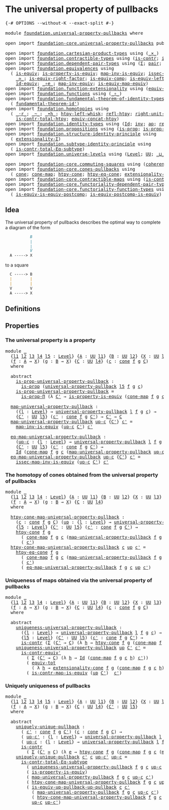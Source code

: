 # The universal property of pullbacks

<pre class="Agda"><a id="48" class="Symbol">{-#</a> <a id="52" class="Keyword">OPTIONS</a> <a id="60" class="Pragma">--without-K</a> <a id="72" class="Pragma">--exact-split</a> <a id="86" class="Symbol">#-}</a>

<a id="91" class="Keyword">module</a> <a id="98" href="foundation.universal-property-pullbacks.html" class="Module">foundation.universal-property-pullbacks</a> <a id="138" class="Keyword">where</a>

<a id="145" class="Keyword">open</a> <a id="150" class="Keyword">import</a> <a id="157" href="foundation-core.universal-property-pullbacks.html" class="Module">foundation-core.universal-property-pullbacks</a> <a id="202" class="Keyword">public</a>

<a id="210" class="Keyword">open</a> <a id="215" class="Keyword">import</a> <a id="222" href="foundation.cartesian-product-types.html" class="Module">foundation.cartesian-product-types</a> <a id="257" class="Keyword">using</a> <a id="263" class="Symbol">(</a><a id="264" href="foundation-core.cartesian-product-types.html#577" class="Function Operator">_×_</a><a id="267" class="Symbol">)</a>
<a id="269" class="Keyword">open</a> <a id="274" class="Keyword">import</a> <a id="281" href="foundation.contractible-types.html" class="Module">foundation.contractible-types</a> <a id="311" class="Keyword">using</a> <a id="317" class="Symbol">(</a><a id="318" href="foundation-core.contractible-types.html#992" class="Function">is-contr</a><a id="326" class="Symbol">;</a> <a id="328" href="foundation-core.contractible-types.html#3806" class="Function">is-contr-equiv&#39;</a><a id="343" class="Symbol">)</a>
<a id="345" class="Keyword">open</a> <a id="350" class="Keyword">import</a> <a id="357" href="foundation.dependent-pair-types.html" class="Module">foundation.dependent-pair-types</a> <a id="389" class="Keyword">using</a> <a id="395" class="Symbol">(</a><a id="396" href="foundation-core.dependent-pair-types.html#502" class="Record">Σ</a><a id="397" class="Symbol">;</a> <a id="399" href="foundation-core.dependent-pair-types.html#575" class="InductiveConstructor">pair</a><a id="403" class="Symbol">;</a> <a id="405" href="foundation-core.dependent-pair-types.html#592" class="Field">pr1</a><a id="408" class="Symbol">;</a> <a id="410" href="foundation-core.dependent-pair-types.html#604" class="Field">pr2</a><a id="413" class="Symbol">;</a> <a id="415" href="foundation-core.dependent-pair-types.html#1021" class="Function">triple</a><a id="421" class="Symbol">)</a>
<a id="423" class="Keyword">open</a> <a id="428" class="Keyword">import</a> <a id="435" href="foundation.equivalences.html" class="Module">foundation.equivalences</a> <a id="459" class="Keyword">using</a>
  <a id="467" class="Symbol">(</a> <a id="469" href="foundation-core.equivalences.html#1542" class="Function">is-equiv</a><a id="477" class="Symbol">;</a> <a id="479" href="foundation.equivalences.html#12189" class="Function">is-property-is-equiv</a><a id="499" class="Symbol">;</a> <a id="501" href="foundation-core.equivalences.html#4173" class="Function">map-inv-is-equiv</a><a id="517" class="Symbol">;</a> <a id="519" href="foundation-core.equivalences.html#4251" class="Function">issec-map-inv-is-equiv</a><a id="541" class="Symbol">;</a>
    <a id="547" href="foundation-core.equivalences.html#1607" class="Function Operator">_≃_</a><a id="550" class="Symbol">;</a> <a id="552" href="foundation-core.equivalences.html#8868" class="Function">is-equiv-right-factor</a><a id="573" class="Symbol">;</a> <a id="575" href="foundation-core.equivalences.html#7183" class="Function">is-equiv-comp</a><a id="588" class="Symbol">;</a> <a id="590" href="foundation-core.equivalences.html#8158" class="Function">is-equiv-left-factor</a><a id="610" class="Symbol">;</a> <a id="612" href="foundation-core.equivalences.html#1807" class="Function">map-equiv</a><a id="621" class="Symbol">;</a>
    <a id="627" href="foundation-core.equivalences.html#2480" class="Function">id-equiv</a><a id="635" class="Symbol">;</a> <a id="637" href="foundation-core.equivalences.html#7855" class="Function Operator">_∘e_</a><a id="641" class="Symbol">;</a> <a id="643" href="foundation-core.equivalences.html#5022" class="Function">map-inv-equiv</a><a id="656" class="Symbol">;</a> <a id="658" href="foundation-core.equivalences.html#1862" class="Function">is-equiv-map-equiv</a><a id="676" class="Symbol">)</a>
<a id="678" class="Keyword">open</a> <a id="683" class="Keyword">import</a> <a id="690" href="foundation.function-extensionality.html" class="Module">foundation.function-extensionality</a> <a id="725" class="Keyword">using</a> <a id="731" class="Symbol">(</a><a id="732" href="foundation-core.function-extensionality.html#1301" class="Function">equiv-funext</a><a id="744" class="Symbol">)</a>
<a id="746" class="Keyword">open</a> <a id="751" class="Keyword">import</a> <a id="758" href="foundation.functions.html" class="Module">foundation.functions</a> <a id="779" class="Keyword">using</a> <a id="785" class="Symbol">(</a><a id="786" href="foundation-core.functions.html#407" class="Function Operator">_∘_</a><a id="789" class="Symbol">)</a>
<a id="791" class="Keyword">open</a> <a id="796" class="Keyword">import</a> <a id="803" href="foundation.fundamental-theorem-of-identity-types.html" class="Module">foundation.fundamental-theorem-of-identity-types</a> <a id="852" class="Keyword">using</a>
  <a id="860" class="Symbol">(</a> <a id="862" href="foundation-core.fundamental-theorem-of-identity-types.html#2160" class="Function">fundamental-theorem-id&#39;</a><a id="885" class="Symbol">)</a>
<a id="887" class="Keyword">open</a> <a id="892" class="Keyword">import</a> <a id="899" href="foundation.homotopies.html" class="Module">foundation.homotopies</a> <a id="921" class="Keyword">using</a>
  <a id="929" class="Symbol">(</a> <a id="931" href="foundation-core.homotopies.html#2052" class="Function Operator">_·r_</a><a id="935" class="Symbol">;</a> <a id="937" href="foundation-core.homotopies.html#545" class="Function Operator">_~_</a><a id="940" class="Symbol">;</a> <a id="942" href="foundation-core.homotopies.html#1136" class="Function Operator">_∙h_</a><a id="946" class="Symbol">;</a> <a id="948" href="foundation-core.homotopies.html#1665" class="Function">htpy-left-whisk</a><a id="963" class="Symbol">;</a> <a id="965" href="foundation-core.homotopies.html#710" class="Function">refl-htpy</a><a id="974" class="Symbol">;</a> <a id="976" href="foundation-core.homotopies.html#2553" class="Function">right-unit-htpy</a><a id="991" class="Symbol">;</a>
    <a id="997" href="foundation.homotopies.html#3137" class="Function">is-contr-total-htpy</a><a id="1016" class="Symbol">;</a> <a id="1018" href="foundation.homotopies.html#6177" class="Function">equiv-concat-htpy</a><a id="1035" class="Symbol">)</a>
<a id="1037" class="Keyword">open</a> <a id="1042" class="Keyword">import</a> <a id="1049" href="foundation.identity-types.html" class="Module">foundation.identity-types</a> <a id="1075" class="Keyword">using</a> <a id="1081" class="Symbol">(</a><a id="1082" href="foundation-core.identity-types.html#1754" class="Datatype">Id</a><a id="1084" class="Symbol">;</a> <a id="1086" href="foundation-core.identity-types.html#2716" class="Function">inv</a><a id="1089" class="Symbol">;</a> <a id="1091" href="foundation-core.identity-types.html#4017" class="Function">ap</a><a id="1093" class="Symbol">;</a> <a id="1095" href="foundation-core.identity-types.html#1807" class="InductiveConstructor">refl</a><a id="1099" class="Symbol">)</a>
<a id="1101" class="Keyword">open</a> <a id="1106" class="Keyword">import</a> <a id="1113" href="foundation.propositions.html" class="Module">foundation.propositions</a> <a id="1137" class="Keyword">using</a> <a id="1143" class="Symbol">(</a><a id="1144" href="foundation-core.propositions.html#1295" class="Function">is-prop</a><a id="1151" class="Symbol">;</a> <a id="1153" href="foundation-core.propositions.html#6147" class="Function">is-prop-Π</a><a id="1162" class="Symbol">)</a>
<a id="1164" class="Keyword">open</a> <a id="1169" class="Keyword">import</a> <a id="1176" href="foundation.structure-identity-principle.html" class="Module">foundation.structure-identity-principle</a> <a id="1216" class="Keyword">using</a>
  <a id="1224" class="Symbol">(</a> <a id="1226" href="foundation.structure-identity-principle.html#2980" class="Function">extensionality-Σ</a><a id="1242" class="Symbol">)</a>
<a id="1244" class="Keyword">open</a> <a id="1249" class="Keyword">import</a> <a id="1256" href="foundation.subtype-identity-principle.html" class="Module">foundation.subtype-identity-principle</a> <a id="1294" class="Keyword">using</a>
  <a id="1302" class="Symbol">(</a> <a id="1304" href="foundation-core.subtype-identity-principle.html#1572" class="Function">is-contr-total-Eq-subtype</a><a id="1329" class="Symbol">)</a>
<a id="1331" class="Keyword">open</a> <a id="1336" class="Keyword">import</a> <a id="1343" href="foundation.universe-levels.html" class="Module">foundation.universe-levels</a> <a id="1370" class="Keyword">using</a> <a id="1376" class="Symbol">(</a><a id="1377" href="Agda.Primitive.html#597" class="Postulate">Level</a><a id="1382" class="Symbol">;</a> <a id="1384" href="foundation-core.universe-levels.html#222" class="Primitive">UU</a><a id="1386" class="Symbol">;</a> <a id="1388" href="Agda.Primitive.html#810" class="Primitive Operator">_⊔_</a><a id="1391" class="Symbol">;</a> <a id="1393" href="Agda.Primitive.html#780" class="Primitive">lsuc</a><a id="1397" class="Symbol">)</a>

<a id="1400" class="Keyword">open</a> <a id="1405" class="Keyword">import</a> <a id="1412" href="foundation-core.commuting-squares.html" class="Module">foundation-core.commuting-squares</a> <a id="1446" class="Keyword">using</a> <a id="1452" class="Symbol">(</a><a id="1453" href="foundation-core.commuting-squares.html#532" class="Function">coherence-square</a><a id="1469" class="Symbol">)</a>
<a id="1471" class="Keyword">open</a> <a id="1476" class="Keyword">import</a> <a id="1483" href="foundation-core.cones-pullbacks.html" class="Module">foundation-core.cones-pullbacks</a> <a id="1515" class="Keyword">using</a>
  <a id="1523" class="Symbol">(</a> <a id="1525" href="foundation-core.cones-pullbacks.html#1272" class="Function">cone</a><a id="1529" class="Symbol">;</a> <a id="1531" href="foundation-core.cones-pullbacks.html#1467" class="Function">cone-map</a><a id="1539" class="Symbol">;</a> <a id="1541" href="foundation-core.cones-pullbacks.html#2455" class="Function">htpy-cone</a><a id="1550" class="Symbol">;</a> <a id="1552" href="foundation-core.cones-pullbacks.html#2854" class="Function">htpy-eq-cone</a><a id="1564" class="Symbol">;</a> <a id="1566" href="foundation-core.cones-pullbacks.html#2963" class="Function">extensionality-cone</a><a id="1585" class="Symbol">)</a>
<a id="1587" class="Keyword">open</a> <a id="1592" class="Keyword">import</a> <a id="1599" href="foundation-core.contractible-maps.html" class="Module">foundation-core.contractible-maps</a> <a id="1633" class="Keyword">using</a> <a id="1639" class="Symbol">(</a><a id="1640" href="foundation-core.contractible-maps.html#3850" class="Function">is-contr-map-is-equiv</a><a id="1661" class="Symbol">)</a>
<a id="1663" class="Keyword">open</a> <a id="1668" class="Keyword">import</a> <a id="1675" href="foundation-core.functoriality-dependent-pair-types.html" class="Module">foundation-core.functoriality-dependent-pair-types</a> <a id="1726" class="Keyword">using</a> <a id="1732" class="Symbol">(</a><a id="1733" href="foundation-core.functoriality-dependent-pair-types.html#6804" class="Function">equiv-tot</a><a id="1742" class="Symbol">)</a>
<a id="1744" class="Keyword">open</a> <a id="1749" class="Keyword">import</a> <a id="1756" href="foundation-core.functoriality-function-types.html" class="Module">foundation-core.functoriality-function-types</a> <a id="1801" class="Keyword">using</a>
  <a id="1809" class="Symbol">(</a> <a id="1811" href="foundation-core.functoriality-function-types.html#1654" class="Function">is-equiv-is-equiv-postcomp</a><a id="1837" class="Symbol">;</a> <a id="1839" href="foundation-core.functoriality-function-types.html#2668" class="Function">is-equiv-postcomp-is-equiv</a><a id="1865" class="Symbol">)</a>
</pre>
## Idea

The universal property of pullbacks describes the optimal way to complete a diagram of the form

```md
           B
           |
           |
           V
  A -----> X
```

to a square

```md
  C -----> B
  |        |
  |        |
  V        V
  A -----> X
```

## Definitions


## Properties

### The universal property is a property

<pre class="Agda"><a id="2225" class="Keyword">module</a> <a id="2232" href="foundation.universal-property-pullbacks.html#2232" class="Module">_</a>
  <a id="2236" class="Symbol">{</a><a id="2237" href="foundation.universal-property-pullbacks.html#2237" class="Bound">l1</a> <a id="2240" href="foundation.universal-property-pullbacks.html#2240" class="Bound">l2</a> <a id="2243" href="foundation.universal-property-pullbacks.html#2243" class="Bound">l3</a> <a id="2246" href="foundation.universal-property-pullbacks.html#2246" class="Bound">l4</a> <a id="2249" href="foundation.universal-property-pullbacks.html#2249" class="Bound">l5</a> <a id="2252" class="Symbol">:</a> <a id="2254" href="Agda.Primitive.html#597" class="Postulate">Level</a><a id="2259" class="Symbol">}</a> <a id="2261" class="Symbol">{</a><a id="2262" href="foundation.universal-property-pullbacks.html#2262" class="Bound">A</a> <a id="2264" class="Symbol">:</a> <a id="2266" href="foundation-core.universe-levels.html#222" class="Primitive">UU</a> <a id="2269" href="foundation.universal-property-pullbacks.html#2237" class="Bound">l1</a><a id="2271" class="Symbol">}</a> <a id="2273" class="Symbol">{</a><a id="2274" href="foundation.universal-property-pullbacks.html#2274" class="Bound">B</a> <a id="2276" class="Symbol">:</a> <a id="2278" href="foundation-core.universe-levels.html#222" class="Primitive">UU</a> <a id="2281" href="foundation.universal-property-pullbacks.html#2240" class="Bound">l2</a><a id="2283" class="Symbol">}</a> <a id="2285" class="Symbol">{</a><a id="2286" href="foundation.universal-property-pullbacks.html#2286" class="Bound">X</a> <a id="2288" class="Symbol">:</a> <a id="2290" href="foundation-core.universe-levels.html#222" class="Primitive">UU</a> <a id="2293" href="foundation.universal-property-pullbacks.html#2243" class="Bound">l3</a><a id="2295" class="Symbol">}</a>
  <a id="2299" class="Symbol">(</a><a id="2300" href="foundation.universal-property-pullbacks.html#2300" class="Bound">f</a> <a id="2302" class="Symbol">:</a> <a id="2304" href="foundation.universal-property-pullbacks.html#2262" class="Bound">A</a> <a id="2306" class="Symbol">→</a> <a id="2308" href="foundation.universal-property-pullbacks.html#2286" class="Bound">X</a><a id="2309" class="Symbol">)</a> <a id="2311" class="Symbol">(</a><a id="2312" href="foundation.universal-property-pullbacks.html#2312" class="Bound">g</a> <a id="2314" class="Symbol">:</a> <a id="2316" href="foundation.universal-property-pullbacks.html#2274" class="Bound">B</a> <a id="2318" class="Symbol">→</a> <a id="2320" href="foundation.universal-property-pullbacks.html#2286" class="Bound">X</a><a id="2321" class="Symbol">)</a> <a id="2323" class="Symbol">{</a><a id="2324" href="foundation.universal-property-pullbacks.html#2324" class="Bound">C</a> <a id="2326" class="Symbol">:</a> <a id="2328" href="foundation-core.universe-levels.html#222" class="Primitive">UU</a> <a id="2331" href="foundation.universal-property-pullbacks.html#2246" class="Bound">l4</a><a id="2333" class="Symbol">}</a> <a id="2335" class="Symbol">(</a><a id="2336" href="foundation.universal-property-pullbacks.html#2336" class="Bound">c</a> <a id="2338" class="Symbol">:</a> <a id="2340" href="foundation-core.cones-pullbacks.html#1272" class="Function">cone</a> <a id="2345" href="foundation.universal-property-pullbacks.html#2300" class="Bound">f</a> <a id="2347" href="foundation.universal-property-pullbacks.html#2312" class="Bound">g</a> <a id="2349" href="foundation.universal-property-pullbacks.html#2324" class="Bound">C</a><a id="2350" class="Symbol">)</a>
  <a id="2354" class="Keyword">where</a>

  <a id="2363" class="Keyword">abstract</a>
    <a id="2376" href="foundation.universal-property-pullbacks.html#2376" class="Function">is-prop-universal-property-pullback</a> <a id="2412" class="Symbol">:</a>
      <a id="2420" href="foundation-core.propositions.html#1295" class="Function">is-prop</a> <a id="2428" class="Symbol">(</a><a id="2429" href="foundation-core.universal-property-pullbacks.html#687" class="Function">universal-property-pullback</a> <a id="2457" href="foundation.universal-property-pullbacks.html#2249" class="Bound">l5</a> <a id="2460" href="foundation.universal-property-pullbacks.html#2300" class="Bound">f</a> <a id="2462" href="foundation.universal-property-pullbacks.html#2312" class="Bound">g</a> <a id="2464" href="foundation.universal-property-pullbacks.html#2336" class="Bound">c</a><a id="2465" class="Symbol">)</a>
    <a id="2471" href="foundation.universal-property-pullbacks.html#2376" class="Function">is-prop-universal-property-pullback</a> <a id="2507" class="Symbol">=</a>
      <a id="2515" href="foundation-core.propositions.html#6147" class="Function">is-prop-Π</a> <a id="2525" class="Symbol">(λ</a> <a id="2528" href="foundation.universal-property-pullbacks.html#2528" class="Bound">C&#39;</a> <a id="2531" class="Symbol">→</a> <a id="2533" href="foundation.equivalences.html#12189" class="Function">is-property-is-equiv</a> <a id="2554" class="Symbol">(</a><a id="2555" href="foundation-core.cones-pullbacks.html#1467" class="Function">cone-map</a> <a id="2564" href="foundation.universal-property-pullbacks.html#2300" class="Bound">f</a> <a id="2566" href="foundation.universal-property-pullbacks.html#2312" class="Bound">g</a> <a id="2568" href="foundation.universal-property-pullbacks.html#2336" class="Bound">c</a><a id="2569" class="Symbol">))</a>

  <a id="2575" href="foundation.universal-property-pullbacks.html#2575" class="Function">map-universal-property-pullback</a> <a id="2607" class="Symbol">:</a>
    <a id="2613" class="Symbol">({</a><a id="2615" href="foundation.universal-property-pullbacks.html#2615" class="Bound">l</a> <a id="2617" class="Symbol">:</a> <a id="2619" href="Agda.Primitive.html#597" class="Postulate">Level</a><a id="2624" class="Symbol">}</a> <a id="2626" class="Symbol">→</a> <a id="2628" href="foundation-core.universal-property-pullbacks.html#687" class="Function">universal-property-pullback</a> <a id="2656" href="foundation.universal-property-pullbacks.html#2615" class="Bound">l</a> <a id="2658" href="foundation.universal-property-pullbacks.html#2300" class="Bound">f</a> <a id="2660" href="foundation.universal-property-pullbacks.html#2312" class="Bound">g</a> <a id="2662" href="foundation.universal-property-pullbacks.html#2336" class="Bound">c</a><a id="2663" class="Symbol">)</a> <a id="2665" class="Symbol">→</a>
    <a id="2671" class="Symbol">{</a><a id="2672" href="foundation.universal-property-pullbacks.html#2672" class="Bound">C&#39;</a> <a id="2675" class="Symbol">:</a> <a id="2677" href="foundation-core.universe-levels.html#222" class="Primitive">UU</a> <a id="2680" href="foundation.universal-property-pullbacks.html#2249" class="Bound">l5</a><a id="2682" class="Symbol">}</a> <a id="2684" class="Symbol">(</a><a id="2685" href="foundation.universal-property-pullbacks.html#2685" class="Bound">c&#39;</a> <a id="2688" class="Symbol">:</a> <a id="2690" href="foundation-core.cones-pullbacks.html#1272" class="Function">cone</a> <a id="2695" href="foundation.universal-property-pullbacks.html#2300" class="Bound">f</a> <a id="2697" href="foundation.universal-property-pullbacks.html#2312" class="Bound">g</a> <a id="2699" href="foundation.universal-property-pullbacks.html#2672" class="Bound">C&#39;</a><a id="2701" class="Symbol">)</a> <a id="2703" class="Symbol">→</a> <a id="2705" href="foundation.universal-property-pullbacks.html#2672" class="Bound">C&#39;</a> <a id="2708" class="Symbol">→</a> <a id="2710" href="foundation.universal-property-pullbacks.html#2324" class="Bound">C</a>
  <a id="2714" href="foundation.universal-property-pullbacks.html#2575" class="Function">map-universal-property-pullback</a> <a id="2746" href="foundation.universal-property-pullbacks.html#2746" class="Bound">up-c</a> <a id="2751" class="Symbol">{</a><a id="2752" href="foundation.universal-property-pullbacks.html#2752" class="Bound">C&#39;</a><a id="2754" class="Symbol">}</a> <a id="2756" href="foundation.universal-property-pullbacks.html#2756" class="Bound">c&#39;</a> <a id="2759" class="Symbol">=</a>
    <a id="2765" href="foundation-core.equivalences.html#4173" class="Function">map-inv-is-equiv</a> <a id="2782" class="Symbol">(</a><a id="2783" href="foundation.universal-property-pullbacks.html#2746" class="Bound">up-c</a> <a id="2788" href="foundation.universal-property-pullbacks.html#2752" class="Bound">C&#39;</a><a id="2790" class="Symbol">)</a> <a id="2792" href="foundation.universal-property-pullbacks.html#2756" class="Bound">c&#39;</a>

  <a id="2798" href="foundation.universal-property-pullbacks.html#2798" class="Function">eq-map-universal-property-pullback</a> <a id="2833" class="Symbol">:</a>
    <a id="2839" class="Symbol">(</a><a id="2840" href="foundation.universal-property-pullbacks.html#2840" class="Bound">up-c</a> <a id="2845" class="Symbol">:</a> <a id="2847" class="Symbol">{</a><a id="2848" href="foundation.universal-property-pullbacks.html#2848" class="Bound">l</a> <a id="2850" class="Symbol">:</a> <a id="2852" href="Agda.Primitive.html#597" class="Postulate">Level</a><a id="2857" class="Symbol">}</a> <a id="2859" class="Symbol">→</a> <a id="2861" href="foundation-core.universal-property-pullbacks.html#687" class="Function">universal-property-pullback</a> <a id="2889" href="foundation.universal-property-pullbacks.html#2848" class="Bound">l</a> <a id="2891" href="foundation.universal-property-pullbacks.html#2300" class="Bound">f</a> <a id="2893" href="foundation.universal-property-pullbacks.html#2312" class="Bound">g</a> <a id="2895" href="foundation.universal-property-pullbacks.html#2336" class="Bound">c</a><a id="2896" class="Symbol">)</a> <a id="2898" class="Symbol">→</a>
    <a id="2904" class="Symbol">{</a><a id="2905" href="foundation.universal-property-pullbacks.html#2905" class="Bound">C&#39;</a> <a id="2908" class="Symbol">:</a> <a id="2910" href="foundation-core.universe-levels.html#222" class="Primitive">UU</a> <a id="2913" href="foundation.universal-property-pullbacks.html#2249" class="Bound">l5</a><a id="2915" class="Symbol">}</a> <a id="2917" class="Symbol">(</a><a id="2918" href="foundation.universal-property-pullbacks.html#2918" class="Bound">c&#39;</a> <a id="2921" class="Symbol">:</a> <a id="2923" href="foundation-core.cones-pullbacks.html#1272" class="Function">cone</a> <a id="2928" href="foundation.universal-property-pullbacks.html#2300" class="Bound">f</a> <a id="2930" href="foundation.universal-property-pullbacks.html#2312" class="Bound">g</a> <a id="2932" href="foundation.universal-property-pullbacks.html#2905" class="Bound">C&#39;</a><a id="2934" class="Symbol">)</a> <a id="2936" class="Symbol">→</a>
    <a id="2942" href="foundation-core.identity-types.html#1754" class="Datatype">Id</a> <a id="2945" class="Symbol">(</a><a id="2946" href="foundation-core.cones-pullbacks.html#1467" class="Function">cone-map</a> <a id="2955" href="foundation.universal-property-pullbacks.html#2300" class="Bound">f</a> <a id="2957" href="foundation.universal-property-pullbacks.html#2312" class="Bound">g</a> <a id="2959" href="foundation.universal-property-pullbacks.html#2336" class="Bound">c</a> <a id="2961" class="Symbol">(</a><a id="2962" href="foundation.universal-property-pullbacks.html#2575" class="Function">map-universal-property-pullback</a> <a id="2994" href="foundation.universal-property-pullbacks.html#2840" class="Bound">up-c</a> <a id="2999" href="foundation.universal-property-pullbacks.html#2918" class="Bound">c&#39;</a><a id="3001" class="Symbol">))</a> <a id="3004" href="foundation.universal-property-pullbacks.html#2918" class="Bound">c&#39;</a>
  <a id="3009" href="foundation.universal-property-pullbacks.html#2798" class="Function">eq-map-universal-property-pullback</a> <a id="3044" href="foundation.universal-property-pullbacks.html#3044" class="Bound">up-c</a> <a id="3049" class="Symbol">{</a><a id="3050" href="foundation.universal-property-pullbacks.html#3050" class="Bound">C&#39;</a><a id="3052" class="Symbol">}</a> <a id="3054" href="foundation.universal-property-pullbacks.html#3054" class="Bound">c&#39;</a> <a id="3057" class="Symbol">=</a>
    <a id="3063" href="foundation-core.equivalences.html#4251" class="Function">issec-map-inv-is-equiv</a> <a id="3086" class="Symbol">(</a><a id="3087" href="foundation.universal-property-pullbacks.html#3044" class="Bound">up-c</a> <a id="3092" href="foundation.universal-property-pullbacks.html#3050" class="Bound">C&#39;</a><a id="3094" class="Symbol">)</a> <a id="3096" href="foundation.universal-property-pullbacks.html#3054" class="Bound">c&#39;</a>
</pre>
### The homotopy of cones obtained from the universal property of pullbacks

<pre class="Agda"><a id="3185" class="Keyword">module</a> <a id="3192" href="foundation.universal-property-pullbacks.html#3192" class="Module">_</a>
  <a id="3196" class="Symbol">{</a><a id="3197" href="foundation.universal-property-pullbacks.html#3197" class="Bound">l1</a> <a id="3200" href="foundation.universal-property-pullbacks.html#3200" class="Bound">l2</a> <a id="3203" href="foundation.universal-property-pullbacks.html#3203" class="Bound">l3</a> <a id="3206" href="foundation.universal-property-pullbacks.html#3206" class="Bound">l4</a> <a id="3209" class="Symbol">:</a> <a id="3211" href="Agda.Primitive.html#597" class="Postulate">Level</a><a id="3216" class="Symbol">}</a> <a id="3218" class="Symbol">{</a><a id="3219" href="foundation.universal-property-pullbacks.html#3219" class="Bound">A</a> <a id="3221" class="Symbol">:</a> <a id="3223" href="foundation-core.universe-levels.html#222" class="Primitive">UU</a> <a id="3226" href="foundation.universal-property-pullbacks.html#3197" class="Bound">l1</a><a id="3228" class="Symbol">}</a> <a id="3230" class="Symbol">{</a><a id="3231" href="foundation.universal-property-pullbacks.html#3231" class="Bound">B</a> <a id="3233" class="Symbol">:</a> <a id="3235" href="foundation-core.universe-levels.html#222" class="Primitive">UU</a> <a id="3238" href="foundation.universal-property-pullbacks.html#3200" class="Bound">l2</a><a id="3240" class="Symbol">}</a> <a id="3242" class="Symbol">{</a><a id="3243" href="foundation.universal-property-pullbacks.html#3243" class="Bound">X</a> <a id="3245" class="Symbol">:</a> <a id="3247" href="foundation-core.universe-levels.html#222" class="Primitive">UU</a> <a id="3250" href="foundation.universal-property-pullbacks.html#3203" class="Bound">l3</a><a id="3252" class="Symbol">}</a>
  <a id="3256" class="Symbol">(</a><a id="3257" href="foundation.universal-property-pullbacks.html#3257" class="Bound">f</a> <a id="3259" class="Symbol">:</a> <a id="3261" href="foundation.universal-property-pullbacks.html#3219" class="Bound">A</a> <a id="3263" class="Symbol">→</a> <a id="3265" href="foundation.universal-property-pullbacks.html#3243" class="Bound">X</a><a id="3266" class="Symbol">)</a> <a id="3268" class="Symbol">(</a><a id="3269" href="foundation.universal-property-pullbacks.html#3269" class="Bound">g</a> <a id="3271" class="Symbol">:</a> <a id="3273" href="foundation.universal-property-pullbacks.html#3231" class="Bound">B</a> <a id="3275" class="Symbol">→</a> <a id="3277" href="foundation.universal-property-pullbacks.html#3243" class="Bound">X</a><a id="3278" class="Symbol">)</a> <a id="3280" class="Symbol">{</a><a id="3281" href="foundation.universal-property-pullbacks.html#3281" class="Bound">C</a> <a id="3283" class="Symbol">:</a> <a id="3285" href="foundation-core.universe-levels.html#222" class="Primitive">UU</a> <a id="3288" href="foundation.universal-property-pullbacks.html#3206" class="Bound">l4</a><a id="3290" class="Symbol">}</a>
  <a id="3294" class="Keyword">where</a>
  
  <a id="3305" href="foundation.universal-property-pullbacks.html#3305" class="Function">htpy-cone-map-universal-property-pullback</a> <a id="3347" class="Symbol">:</a>
    <a id="3353" class="Symbol">(</a><a id="3354" href="foundation.universal-property-pullbacks.html#3354" class="Bound">c</a> <a id="3356" class="Symbol">:</a> <a id="3358" href="foundation-core.cones-pullbacks.html#1272" class="Function">cone</a> <a id="3363" href="foundation.universal-property-pullbacks.html#3257" class="Bound">f</a> <a id="3365" href="foundation.universal-property-pullbacks.html#3269" class="Bound">g</a> <a id="3367" href="foundation.universal-property-pullbacks.html#3281" class="Bound">C</a><a id="3368" class="Symbol">)</a> <a id="3370" class="Symbol">(</a><a id="3371" href="foundation.universal-property-pullbacks.html#3371" class="Bound">up</a> <a id="3374" class="Symbol">:</a> <a id="3376" class="Symbol">{</a><a id="3377" href="foundation.universal-property-pullbacks.html#3377" class="Bound">l</a> <a id="3379" class="Symbol">:</a> <a id="3381" href="Agda.Primitive.html#597" class="Postulate">Level</a><a id="3386" class="Symbol">}</a> <a id="3388" class="Symbol">→</a> <a id="3390" href="foundation-core.universal-property-pullbacks.html#687" class="Function">universal-property-pullback</a> <a id="3418" href="foundation.universal-property-pullbacks.html#3377" class="Bound">l</a> <a id="3420" href="foundation.universal-property-pullbacks.html#3257" class="Bound">f</a> <a id="3422" href="foundation.universal-property-pullbacks.html#3269" class="Bound">g</a> <a id="3424" href="foundation.universal-property-pullbacks.html#3354" class="Bound">c</a><a id="3425" class="Symbol">)</a> <a id="3427" class="Symbol">→</a>
    <a id="3433" class="Symbol">{</a><a id="3434" href="foundation.universal-property-pullbacks.html#3434" class="Bound">l5</a> <a id="3437" class="Symbol">:</a> <a id="3439" href="Agda.Primitive.html#597" class="Postulate">Level</a><a id="3444" class="Symbol">}</a> <a id="3446" class="Symbol">{</a><a id="3447" href="foundation.universal-property-pullbacks.html#3447" class="Bound">C&#39;</a> <a id="3450" class="Symbol">:</a> <a id="3452" href="foundation-core.universe-levels.html#222" class="Primitive">UU</a> <a id="3455" href="foundation.universal-property-pullbacks.html#3434" class="Bound">l5</a><a id="3457" class="Symbol">}</a> <a id="3459" class="Symbol">(</a><a id="3460" href="foundation.universal-property-pullbacks.html#3460" class="Bound">c&#39;</a> <a id="3463" class="Symbol">:</a> <a id="3465" href="foundation-core.cones-pullbacks.html#1272" class="Function">cone</a> <a id="3470" href="foundation.universal-property-pullbacks.html#3257" class="Bound">f</a> <a id="3472" href="foundation.universal-property-pullbacks.html#3269" class="Bound">g</a> <a id="3474" href="foundation.universal-property-pullbacks.html#3447" class="Bound">C&#39;</a><a id="3476" class="Symbol">)</a> <a id="3478" class="Symbol">→</a>
    <a id="3484" href="foundation-core.cones-pullbacks.html#2455" class="Function">htpy-cone</a> <a id="3494" href="foundation.universal-property-pullbacks.html#3257" class="Bound">f</a> <a id="3496" href="foundation.universal-property-pullbacks.html#3269" class="Bound">g</a>
      <a id="3504" class="Symbol">(</a> <a id="3506" href="foundation-core.cones-pullbacks.html#1467" class="Function">cone-map</a> <a id="3515" href="foundation.universal-property-pullbacks.html#3257" class="Bound">f</a> <a id="3517" href="foundation.universal-property-pullbacks.html#3269" class="Bound">g</a> <a id="3519" href="foundation.universal-property-pullbacks.html#3354" class="Bound">c</a> <a id="3521" class="Symbol">(</a><a id="3522" href="foundation.universal-property-pullbacks.html#2575" class="Function">map-universal-property-pullback</a> <a id="3554" href="foundation.universal-property-pullbacks.html#3257" class="Bound">f</a> <a id="3556" href="foundation.universal-property-pullbacks.html#3269" class="Bound">g</a> <a id="3558" href="foundation.universal-property-pullbacks.html#3354" class="Bound">c</a> <a id="3560" href="foundation.universal-property-pullbacks.html#3371" class="Bound">up</a> <a id="3563" href="foundation.universal-property-pullbacks.html#3460" class="Bound">c&#39;</a><a id="3565" class="Symbol">))</a>
      <a id="3574" class="Symbol">(</a> <a id="3576" href="foundation.universal-property-pullbacks.html#3460" class="Bound">c&#39;</a><a id="3578" class="Symbol">)</a>
  <a id="3582" href="foundation.universal-property-pullbacks.html#3305" class="Function">htpy-cone-map-universal-property-pullback</a> <a id="3624" href="foundation.universal-property-pullbacks.html#3624" class="Bound">c</a> <a id="3626" href="foundation.universal-property-pullbacks.html#3626" class="Bound">up</a> <a id="3629" href="foundation.universal-property-pullbacks.html#3629" class="Bound">c&#39;</a> <a id="3632" class="Symbol">=</a>
    <a id="3638" href="foundation-core.cones-pullbacks.html#2854" class="Function">htpy-eq-cone</a> <a id="3651" href="foundation.universal-property-pullbacks.html#3257" class="Bound">f</a> <a id="3653" href="foundation.universal-property-pullbacks.html#3269" class="Bound">g</a>
      <a id="3661" class="Symbol">(</a> <a id="3663" href="foundation-core.cones-pullbacks.html#1467" class="Function">cone-map</a> <a id="3672" href="foundation.universal-property-pullbacks.html#3257" class="Bound">f</a> <a id="3674" href="foundation.universal-property-pullbacks.html#3269" class="Bound">g</a> <a id="3676" href="foundation.universal-property-pullbacks.html#3624" class="Bound">c</a> <a id="3678" class="Symbol">(</a><a id="3679" href="foundation.universal-property-pullbacks.html#2575" class="Function">map-universal-property-pullback</a> <a id="3711" href="foundation.universal-property-pullbacks.html#3257" class="Bound">f</a> <a id="3713" href="foundation.universal-property-pullbacks.html#3269" class="Bound">g</a> <a id="3715" href="foundation.universal-property-pullbacks.html#3624" class="Bound">c</a> <a id="3717" href="foundation.universal-property-pullbacks.html#3626" class="Bound">up</a> <a id="3720" href="foundation.universal-property-pullbacks.html#3629" class="Bound">c&#39;</a><a id="3722" class="Symbol">))</a>
      <a id="3731" class="Symbol">(</a> <a id="3733" href="foundation.universal-property-pullbacks.html#3629" class="Bound">c&#39;</a><a id="3735" class="Symbol">)</a>
      <a id="3743" class="Symbol">(</a> <a id="3745" href="foundation.universal-property-pullbacks.html#2798" class="Function">eq-map-universal-property-pullback</a> <a id="3780" href="foundation.universal-property-pullbacks.html#3257" class="Bound">f</a> <a id="3782" href="foundation.universal-property-pullbacks.html#3269" class="Bound">g</a> <a id="3784" href="foundation.universal-property-pullbacks.html#3624" class="Bound">c</a> <a id="3786" href="foundation.universal-property-pullbacks.html#3626" class="Bound">up</a> <a id="3789" href="foundation.universal-property-pullbacks.html#3629" class="Bound">c&#39;</a><a id="3791" class="Symbol">)</a>
</pre>
### Uniqueness of maps obtained via the universal property of pullbacks

<pre class="Agda"><a id="3879" class="Keyword">module</a> <a id="3886" href="foundation.universal-property-pullbacks.html#3886" class="Module">_</a>
  <a id="3890" class="Symbol">{</a><a id="3891" href="foundation.universal-property-pullbacks.html#3891" class="Bound">l1</a> <a id="3894" href="foundation.universal-property-pullbacks.html#3894" class="Bound">l2</a> <a id="3897" href="foundation.universal-property-pullbacks.html#3897" class="Bound">l3</a> <a id="3900" href="foundation.universal-property-pullbacks.html#3900" class="Bound">l4</a> <a id="3903" class="Symbol">:</a> <a id="3905" href="Agda.Primitive.html#597" class="Postulate">Level</a><a id="3910" class="Symbol">}</a> <a id="3912" class="Symbol">{</a><a id="3913" href="foundation.universal-property-pullbacks.html#3913" class="Bound">A</a> <a id="3915" class="Symbol">:</a> <a id="3917" href="foundation-core.universe-levels.html#222" class="Primitive">UU</a> <a id="3920" href="foundation.universal-property-pullbacks.html#3891" class="Bound">l1</a><a id="3922" class="Symbol">}</a> <a id="3924" class="Symbol">{</a><a id="3925" href="foundation.universal-property-pullbacks.html#3925" class="Bound">B</a> <a id="3927" class="Symbol">:</a> <a id="3929" href="foundation-core.universe-levels.html#222" class="Primitive">UU</a> <a id="3932" href="foundation.universal-property-pullbacks.html#3894" class="Bound">l2</a><a id="3934" class="Symbol">}</a> <a id="3936" class="Symbol">{</a><a id="3937" href="foundation.universal-property-pullbacks.html#3937" class="Bound">X</a> <a id="3939" class="Symbol">:</a> <a id="3941" href="foundation-core.universe-levels.html#222" class="Primitive">UU</a> <a id="3944" href="foundation.universal-property-pullbacks.html#3897" class="Bound">l3</a><a id="3946" class="Symbol">}</a>
  <a id="3950" class="Symbol">(</a><a id="3951" href="foundation.universal-property-pullbacks.html#3951" class="Bound">f</a> <a id="3953" class="Symbol">:</a> <a id="3955" href="foundation.universal-property-pullbacks.html#3913" class="Bound">A</a> <a id="3957" class="Symbol">→</a> <a id="3959" href="foundation.universal-property-pullbacks.html#3937" class="Bound">X</a><a id="3960" class="Symbol">)</a> <a id="3962" class="Symbol">(</a><a id="3963" href="foundation.universal-property-pullbacks.html#3963" class="Bound">g</a> <a id="3965" class="Symbol">:</a> <a id="3967" href="foundation.universal-property-pullbacks.html#3925" class="Bound">B</a> <a id="3969" class="Symbol">→</a> <a id="3971" href="foundation.universal-property-pullbacks.html#3937" class="Bound">X</a><a id="3972" class="Symbol">)</a> <a id="3974" class="Symbol">{</a><a id="3975" href="foundation.universal-property-pullbacks.html#3975" class="Bound">C</a> <a id="3977" class="Symbol">:</a> <a id="3979" href="foundation-core.universe-levels.html#222" class="Primitive">UU</a> <a id="3982" href="foundation.universal-property-pullbacks.html#3900" class="Bound">l4</a><a id="3984" class="Symbol">}</a> <a id="3986" class="Symbol">(</a><a id="3987" href="foundation.universal-property-pullbacks.html#3987" class="Bound">c</a> <a id="3989" class="Symbol">:</a> <a id="3991" href="foundation-core.cones-pullbacks.html#1272" class="Function">cone</a> <a id="3996" href="foundation.universal-property-pullbacks.html#3951" class="Bound">f</a> <a id="3998" href="foundation.universal-property-pullbacks.html#3963" class="Bound">g</a> <a id="4000" href="foundation.universal-property-pullbacks.html#3975" class="Bound">C</a><a id="4001" class="Symbol">)</a>
  <a id="4005" class="Keyword">where</a>

  <a id="4014" class="Keyword">abstract</a>
    <a id="4027" href="foundation.universal-property-pullbacks.html#4027" class="Function">uniqueness-universal-property-pullback</a> <a id="4066" class="Symbol">:</a>
      <a id="4074" class="Symbol">({</a><a id="4076" href="foundation.universal-property-pullbacks.html#4076" class="Bound">l</a> <a id="4078" class="Symbol">:</a> <a id="4080" href="Agda.Primitive.html#597" class="Postulate">Level</a><a id="4085" class="Symbol">}</a> <a id="4087" class="Symbol">→</a> <a id="4089" href="foundation-core.universal-property-pullbacks.html#687" class="Function">universal-property-pullback</a> <a id="4117" href="foundation.universal-property-pullbacks.html#4076" class="Bound">l</a> <a id="4119" href="foundation.universal-property-pullbacks.html#3951" class="Bound">f</a> <a id="4121" href="foundation.universal-property-pullbacks.html#3963" class="Bound">g</a> <a id="4123" href="foundation.universal-property-pullbacks.html#3987" class="Bound">c</a><a id="4124" class="Symbol">)</a> <a id="4126" class="Symbol">→</a>
      <a id="4134" class="Symbol">{</a><a id="4135" href="foundation.universal-property-pullbacks.html#4135" class="Bound">l5</a> <a id="4138" class="Symbol">:</a> <a id="4140" href="Agda.Primitive.html#597" class="Postulate">Level</a><a id="4145" class="Symbol">}</a> <a id="4147" class="Symbol">(</a><a id="4148" href="foundation.universal-property-pullbacks.html#4148" class="Bound">C&#39;</a> <a id="4151" class="Symbol">:</a> <a id="4153" href="foundation-core.universe-levels.html#222" class="Primitive">UU</a> <a id="4156" href="foundation.universal-property-pullbacks.html#4135" class="Bound">l5</a><a id="4158" class="Symbol">)</a> <a id="4160" class="Symbol">(</a><a id="4161" href="foundation.universal-property-pullbacks.html#4161" class="Bound">c&#39;</a> <a id="4164" class="Symbol">:</a> <a id="4166" href="foundation-core.cones-pullbacks.html#1272" class="Function">cone</a> <a id="4171" href="foundation.universal-property-pullbacks.html#3951" class="Bound">f</a> <a id="4173" href="foundation.universal-property-pullbacks.html#3963" class="Bound">g</a> <a id="4175" href="foundation.universal-property-pullbacks.html#4148" class="Bound">C&#39;</a><a id="4177" class="Symbol">)</a> <a id="4179" class="Symbol">→</a>
      <a id="4187" href="foundation-core.contractible-types.html#992" class="Function">is-contr</a> <a id="4196" class="Symbol">(</a><a id="4197" href="foundation-core.dependent-pair-types.html#502" class="Record">Σ</a> <a id="4199" class="Symbol">(</a><a id="4200" href="foundation.universal-property-pullbacks.html#4148" class="Bound">C&#39;</a> <a id="4203" class="Symbol">→</a> <a id="4205" href="foundation.universal-property-pullbacks.html#3975" class="Bound">C</a><a id="4206" class="Symbol">)</a> <a id="4208" class="Symbol">(λ</a> <a id="4211" href="foundation.universal-property-pullbacks.html#4211" class="Bound">h</a> <a id="4213" class="Symbol">→</a> <a id="4215" href="foundation-core.cones-pullbacks.html#2455" class="Function">htpy-cone</a> <a id="4225" href="foundation.universal-property-pullbacks.html#3951" class="Bound">f</a> <a id="4227" href="foundation.universal-property-pullbacks.html#3963" class="Bound">g</a> <a id="4229" class="Symbol">(</a><a id="4230" href="foundation-core.cones-pullbacks.html#1467" class="Function">cone-map</a> <a id="4239" href="foundation.universal-property-pullbacks.html#3951" class="Bound">f</a> <a id="4241" href="foundation.universal-property-pullbacks.html#3963" class="Bound">g</a> <a id="4243" href="foundation.universal-property-pullbacks.html#3987" class="Bound">c</a> <a id="4245" href="foundation.universal-property-pullbacks.html#4211" class="Bound">h</a><a id="4246" class="Symbol">)</a> <a id="4248" href="foundation.universal-property-pullbacks.html#4161" class="Bound">c&#39;</a><a id="4250" class="Symbol">))</a>
    <a id="4257" href="foundation.universal-property-pullbacks.html#4027" class="Function">uniqueness-universal-property-pullback</a> <a id="4296" href="foundation.universal-property-pullbacks.html#4296" class="Bound">up</a> <a id="4299" href="foundation.universal-property-pullbacks.html#4299" class="Bound">C&#39;</a> <a id="4302" href="foundation.universal-property-pullbacks.html#4302" class="Bound">c&#39;</a> <a id="4305" class="Symbol">=</a>
      <a id="4313" href="foundation-core.contractible-types.html#3806" class="Function">is-contr-equiv&#39;</a>
        <a id="4337" class="Symbol">(</a> <a id="4339" href="foundation-core.dependent-pair-types.html#502" class="Record">Σ</a> <a id="4341" class="Symbol">(</a><a id="4342" href="foundation.universal-property-pullbacks.html#4299" class="Bound">C&#39;</a> <a id="4345" class="Symbol">→</a> <a id="4347" href="foundation.universal-property-pullbacks.html#3975" class="Bound">C</a><a id="4348" class="Symbol">)</a> <a id="4350" class="Symbol">(λ</a> <a id="4353" href="foundation.universal-property-pullbacks.html#4353" class="Bound">h</a> <a id="4355" class="Symbol">→</a> <a id="4357" href="foundation-core.identity-types.html#1754" class="Datatype">Id</a> <a id="4360" class="Symbol">(</a><a id="4361" href="foundation-core.cones-pullbacks.html#1467" class="Function">cone-map</a> <a id="4370" href="foundation.universal-property-pullbacks.html#3951" class="Bound">f</a> <a id="4372" href="foundation.universal-property-pullbacks.html#3963" class="Bound">g</a> <a id="4374" href="foundation.universal-property-pullbacks.html#3987" class="Bound">c</a> <a id="4376" href="foundation.universal-property-pullbacks.html#4353" class="Bound">h</a><a id="4377" class="Symbol">)</a> <a id="4379" href="foundation.universal-property-pullbacks.html#4302" class="Bound">c&#39;</a><a id="4381" class="Symbol">))</a>
        <a id="4392" class="Symbol">(</a> <a id="4394" href="foundation-core.functoriality-dependent-pair-types.html#6804" class="Function">equiv-tot</a>
          <a id="4414" class="Symbol">(</a> <a id="4416" class="Symbol">λ</a> <a id="4418" href="foundation.universal-property-pullbacks.html#4418" class="Bound">h</a> <a id="4420" class="Symbol">→</a> <a id="4422" href="foundation-core.cones-pullbacks.html#2963" class="Function">extensionality-cone</a> <a id="4442" href="foundation.universal-property-pullbacks.html#3951" class="Bound">f</a> <a id="4444" href="foundation.universal-property-pullbacks.html#3963" class="Bound">g</a> <a id="4446" class="Symbol">(</a><a id="4447" href="foundation-core.cones-pullbacks.html#1467" class="Function">cone-map</a> <a id="4456" href="foundation.universal-property-pullbacks.html#3951" class="Bound">f</a> <a id="4458" href="foundation.universal-property-pullbacks.html#3963" class="Bound">g</a> <a id="4460" href="foundation.universal-property-pullbacks.html#3987" class="Bound">c</a> <a id="4462" href="foundation.universal-property-pullbacks.html#4418" class="Bound">h</a><a id="4463" class="Symbol">)</a> <a id="4465" href="foundation.universal-property-pullbacks.html#4302" class="Bound">c&#39;</a><a id="4467" class="Symbol">))</a>
        <a id="4478" class="Symbol">(</a> <a id="4480" href="foundation-core.contractible-maps.html#3850" class="Function">is-contr-map-is-equiv</a> <a id="4502" class="Symbol">(</a><a id="4503" href="foundation.universal-property-pullbacks.html#4296" class="Bound">up</a> <a id="4506" href="foundation.universal-property-pullbacks.html#4299" class="Bound">C&#39;</a><a id="4508" class="Symbol">)</a>  <a id="4511" href="foundation.universal-property-pullbacks.html#4302" class="Bound">c&#39;</a><a id="4513" class="Symbol">)</a>
</pre>
### Uniquely uniqueness of pullbacks

<pre class="Agda"><a id="4566" class="Keyword">module</a> <a id="4573" href="foundation.universal-property-pullbacks.html#4573" class="Module">_</a>
  <a id="4577" class="Symbol">{</a><a id="4578" href="foundation.universal-property-pullbacks.html#4578" class="Bound">l1</a> <a id="4581" href="foundation.universal-property-pullbacks.html#4581" class="Bound">l2</a> <a id="4584" href="foundation.universal-property-pullbacks.html#4584" class="Bound">l3</a> <a id="4587" href="foundation.universal-property-pullbacks.html#4587" class="Bound">l4</a> <a id="4590" href="foundation.universal-property-pullbacks.html#4590" class="Bound">l5</a> <a id="4593" class="Symbol">:</a> <a id="4595" href="Agda.Primitive.html#597" class="Postulate">Level</a><a id="4600" class="Symbol">}</a> <a id="4602" class="Symbol">{</a><a id="4603" href="foundation.universal-property-pullbacks.html#4603" class="Bound">A</a> <a id="4605" class="Symbol">:</a> <a id="4607" href="foundation-core.universe-levels.html#222" class="Primitive">UU</a> <a id="4610" href="foundation.universal-property-pullbacks.html#4578" class="Bound">l1</a><a id="4612" class="Symbol">}</a> <a id="4614" class="Symbol">{</a><a id="4615" href="foundation.universal-property-pullbacks.html#4615" class="Bound">B</a> <a id="4617" class="Symbol">:</a> <a id="4619" href="foundation-core.universe-levels.html#222" class="Primitive">UU</a> <a id="4622" href="foundation.universal-property-pullbacks.html#4581" class="Bound">l2</a><a id="4624" class="Symbol">}</a> <a id="4626" class="Symbol">{</a><a id="4627" href="foundation.universal-property-pullbacks.html#4627" class="Bound">X</a> <a id="4629" class="Symbol">:</a> <a id="4631" href="foundation-core.universe-levels.html#222" class="Primitive">UU</a> <a id="4634" href="foundation.universal-property-pullbacks.html#4584" class="Bound">l3</a><a id="4636" class="Symbol">}</a>
  <a id="4640" class="Symbol">(</a><a id="4641" href="foundation.universal-property-pullbacks.html#4641" class="Bound">f</a> <a id="4643" class="Symbol">:</a> <a id="4645" href="foundation.universal-property-pullbacks.html#4603" class="Bound">A</a> <a id="4647" class="Symbol">→</a> <a id="4649" href="foundation.universal-property-pullbacks.html#4627" class="Bound">X</a><a id="4650" class="Symbol">)</a> <a id="4652" class="Symbol">(</a><a id="4653" href="foundation.universal-property-pullbacks.html#4653" class="Bound">g</a> <a id="4655" class="Symbol">:</a> <a id="4657" href="foundation.universal-property-pullbacks.html#4615" class="Bound">B</a> <a id="4659" class="Symbol">→</a> <a id="4661" href="foundation.universal-property-pullbacks.html#4627" class="Bound">X</a><a id="4662" class="Symbol">)</a> <a id="4664" class="Symbol">{</a><a id="4665" href="foundation.universal-property-pullbacks.html#4665" class="Bound">C</a> <a id="4667" class="Symbol">:</a> <a id="4669" href="foundation-core.universe-levels.html#222" class="Primitive">UU</a> <a id="4672" href="foundation.universal-property-pullbacks.html#4587" class="Bound">l4</a><a id="4674" class="Symbol">}</a> <a id="4676" class="Symbol">{</a><a id="4677" href="foundation.universal-property-pullbacks.html#4677" class="Bound">C&#39;</a> <a id="4680" class="Symbol">:</a> <a id="4682" href="foundation-core.universe-levels.html#222" class="Primitive">UU</a> <a id="4685" href="foundation.universal-property-pullbacks.html#4590" class="Bound">l5</a><a id="4687" class="Symbol">}</a>
  <a id="4691" class="Keyword">where</a>

  <a id="4700" class="Keyword">abstract</a>
    <a id="4713" href="foundation.universal-property-pullbacks.html#4713" class="Function">uniquely-unique-pullback</a> <a id="4738" class="Symbol">:</a>
      <a id="4746" class="Symbol">(</a> <a id="4748" href="foundation.universal-property-pullbacks.html#4748" class="Bound">c&#39;</a> <a id="4751" class="Symbol">:</a> <a id="4753" href="foundation-core.cones-pullbacks.html#1272" class="Function">cone</a> <a id="4758" href="foundation.universal-property-pullbacks.html#4641" class="Bound">f</a> <a id="4760" href="foundation.universal-property-pullbacks.html#4653" class="Bound">g</a> <a id="4762" href="foundation.universal-property-pullbacks.html#4677" class="Bound">C&#39;</a><a id="4764" class="Symbol">)</a> <a id="4766" class="Symbol">(</a><a id="4767" href="foundation.universal-property-pullbacks.html#4767" class="Bound">c</a> <a id="4769" class="Symbol">:</a> <a id="4771" href="foundation-core.cones-pullbacks.html#1272" class="Function">cone</a> <a id="4776" href="foundation.universal-property-pullbacks.html#4641" class="Bound">f</a> <a id="4778" href="foundation.universal-property-pullbacks.html#4653" class="Bound">g</a> <a id="4780" href="foundation.universal-property-pullbacks.html#4665" class="Bound">C</a><a id="4781" class="Symbol">)</a> <a id="4783" class="Symbol">→</a>
      <a id="4791" class="Symbol">(</a> <a id="4793" href="foundation.universal-property-pullbacks.html#4793" class="Bound">up-c&#39;</a> <a id="4799" class="Symbol">:</a> <a id="4801" class="Symbol">{</a><a id="4802" href="foundation.universal-property-pullbacks.html#4802" class="Bound">l</a> <a id="4804" class="Symbol">:</a> <a id="4806" href="Agda.Primitive.html#597" class="Postulate">Level</a><a id="4811" class="Symbol">}</a> <a id="4813" class="Symbol">→</a> <a id="4815" href="foundation-core.universal-property-pullbacks.html#687" class="Function">universal-property-pullback</a> <a id="4843" href="foundation.universal-property-pullbacks.html#4802" class="Bound">l</a> <a id="4845" href="foundation.universal-property-pullbacks.html#4641" class="Bound">f</a> <a id="4847" href="foundation.universal-property-pullbacks.html#4653" class="Bound">g</a> <a id="4849" href="foundation.universal-property-pullbacks.html#4748" class="Bound">c&#39;</a><a id="4851" class="Symbol">)</a> <a id="4853" class="Symbol">→</a>
      <a id="4861" class="Symbol">(</a> <a id="4863" href="foundation.universal-property-pullbacks.html#4863" class="Bound">up-c</a> <a id="4868" class="Symbol">:</a> <a id="4870" class="Symbol">{</a><a id="4871" href="foundation.universal-property-pullbacks.html#4871" class="Bound">l</a> <a id="4873" class="Symbol">:</a> <a id="4875" href="Agda.Primitive.html#597" class="Postulate">Level</a><a id="4880" class="Symbol">}</a> <a id="4882" class="Symbol">→</a> <a id="4884" href="foundation-core.universal-property-pullbacks.html#687" class="Function">universal-property-pullback</a> <a id="4912" href="foundation.universal-property-pullbacks.html#4871" class="Bound">l</a> <a id="4914" href="foundation.universal-property-pullbacks.html#4641" class="Bound">f</a> <a id="4916" href="foundation.universal-property-pullbacks.html#4653" class="Bound">g</a> <a id="4918" href="foundation.universal-property-pullbacks.html#4767" class="Bound">c</a><a id="4919" class="Symbol">)</a> <a id="4921" class="Symbol">→</a>
      <a id="4929" href="foundation-core.contractible-types.html#992" class="Function">is-contr</a>
        <a id="4946" class="Symbol">(</a> <a id="4948" href="foundation-core.dependent-pair-types.html#502" class="Record">Σ</a> <a id="4950" class="Symbol">(</a><a id="4951" href="foundation.universal-property-pullbacks.html#4677" class="Bound">C&#39;</a> <a id="4954" href="foundation-core.equivalences.html#1607" class="Function Operator">≃</a> <a id="4956" href="foundation.universal-property-pullbacks.html#4665" class="Bound">C</a><a id="4957" class="Symbol">)</a> <a id="4959" class="Symbol">(λ</a> <a id="4962" href="foundation.universal-property-pullbacks.html#4962" class="Bound">e</a> <a id="4964" class="Symbol">→</a> <a id="4966" href="foundation-core.cones-pullbacks.html#2455" class="Function">htpy-cone</a> <a id="4976" href="foundation.universal-property-pullbacks.html#4641" class="Bound">f</a> <a id="4978" href="foundation.universal-property-pullbacks.html#4653" class="Bound">g</a> <a id="4980" class="Symbol">(</a><a id="4981" href="foundation-core.cones-pullbacks.html#1467" class="Function">cone-map</a> <a id="4990" href="foundation.universal-property-pullbacks.html#4641" class="Bound">f</a> <a id="4992" href="foundation.universal-property-pullbacks.html#4653" class="Bound">g</a> <a id="4994" href="foundation.universal-property-pullbacks.html#4767" class="Bound">c</a> <a id="4996" class="Symbol">(</a><a id="4997" href="foundation-core.equivalences.html#1807" class="Function">map-equiv</a> <a id="5007" href="foundation.universal-property-pullbacks.html#4962" class="Bound">e</a><a id="5008" class="Symbol">))</a> <a id="5011" href="foundation.universal-property-pullbacks.html#4748" class="Bound">c&#39;</a><a id="5013" class="Symbol">))</a>
    <a id="5020" href="foundation.universal-property-pullbacks.html#4713" class="Function">uniquely-unique-pullback</a> <a id="5045" href="foundation.universal-property-pullbacks.html#5045" class="Bound">c&#39;</a> <a id="5048" href="foundation.universal-property-pullbacks.html#5048" class="Bound">c</a> <a id="5050" href="foundation.universal-property-pullbacks.html#5050" class="Bound">up-c&#39;</a> <a id="5056" href="foundation.universal-property-pullbacks.html#5056" class="Bound">up-c</a> <a id="5061" class="Symbol">=</a>
      <a id="5069" href="foundation-core.subtype-identity-principle.html#1572" class="Function">is-contr-total-Eq-subtype</a>
        <a id="5103" class="Symbol">(</a> <a id="5105" href="foundation.universal-property-pullbacks.html#4027" class="Function">uniqueness-universal-property-pullback</a> <a id="5144" href="foundation.universal-property-pullbacks.html#4641" class="Bound">f</a> <a id="5146" href="foundation.universal-property-pullbacks.html#4653" class="Bound">g</a> <a id="5148" href="foundation.universal-property-pullbacks.html#5048" class="Bound">c</a> <a id="5150" href="foundation.universal-property-pullbacks.html#5056" class="Bound">up-c</a> <a id="5155" href="foundation.universal-property-pullbacks.html#4677" class="Bound">C&#39;</a> <a id="5158" href="foundation.universal-property-pullbacks.html#5045" class="Bound">c&#39;</a><a id="5160" class="Symbol">)</a>
        <a id="5170" class="Symbol">(</a> <a id="5172" href="foundation.equivalences.html#12189" class="Function">is-property-is-equiv</a><a id="5192" class="Symbol">)</a>
        <a id="5202" class="Symbol">(</a> <a id="5204" href="foundation.universal-property-pullbacks.html#2575" class="Function">map-universal-property-pullback</a> <a id="5236" href="foundation.universal-property-pullbacks.html#4641" class="Bound">f</a> <a id="5238" href="foundation.universal-property-pullbacks.html#4653" class="Bound">g</a> <a id="5240" href="foundation.universal-property-pullbacks.html#5048" class="Bound">c</a> <a id="5242" href="foundation.universal-property-pullbacks.html#5056" class="Bound">up-c</a> <a id="5247" href="foundation.universal-property-pullbacks.html#5045" class="Bound">c&#39;</a><a id="5249" class="Symbol">)</a>
        <a id="5259" class="Symbol">(</a> <a id="5261" href="foundation.universal-property-pullbacks.html#3305" class="Function">htpy-cone-map-universal-property-pullback</a> <a id="5303" href="foundation.universal-property-pullbacks.html#4641" class="Bound">f</a> <a id="5305" href="foundation.universal-property-pullbacks.html#4653" class="Bound">g</a> <a id="5307" href="foundation.universal-property-pullbacks.html#5048" class="Bound">c</a> <a id="5309" href="foundation.universal-property-pullbacks.html#5056" class="Bound">up-c</a> <a id="5314" href="foundation.universal-property-pullbacks.html#5045" class="Bound">c&#39;</a><a id="5316" class="Symbol">)</a>
        <a id="5326" class="Symbol">(</a> <a id="5328" href="foundation-core.universal-property-pullbacks.html#1468" class="Function">is-equiv-up-pullback-up-pullback</a> <a id="5361" href="foundation.universal-property-pullbacks.html#5048" class="Bound">c</a> <a id="5363" href="foundation.universal-property-pullbacks.html#5045" class="Bound">c&#39;</a>
          <a id="5376" class="Symbol">(</a> <a id="5378" href="foundation.universal-property-pullbacks.html#2575" class="Function">map-universal-property-pullback</a> <a id="5410" href="foundation.universal-property-pullbacks.html#4641" class="Bound">f</a> <a id="5412" href="foundation.universal-property-pullbacks.html#4653" class="Bound">g</a> <a id="5414" href="foundation.universal-property-pullbacks.html#5048" class="Bound">c</a> <a id="5416" href="foundation.universal-property-pullbacks.html#5056" class="Bound">up-c</a> <a id="5421" href="foundation.universal-property-pullbacks.html#5045" class="Bound">c&#39;</a><a id="5423" class="Symbol">)</a>
          <a id="5435" class="Symbol">(</a> <a id="5437" href="foundation.universal-property-pullbacks.html#3305" class="Function">htpy-cone-map-universal-property-pullback</a> <a id="5479" href="foundation.universal-property-pullbacks.html#4641" class="Bound">f</a> <a id="5481" href="foundation.universal-property-pullbacks.html#4653" class="Bound">g</a> <a id="5483" href="foundation.universal-property-pullbacks.html#5048" class="Bound">c</a> <a id="5485" href="foundation.universal-property-pullbacks.html#5056" class="Bound">up-c</a> <a id="5490" href="foundation.universal-property-pullbacks.html#5045" class="Bound">c&#39;</a><a id="5492" class="Symbol">)</a>
          <a id="5504" href="foundation.universal-property-pullbacks.html#5056" class="Bound">up-c</a> <a id="5509" href="foundation.universal-property-pullbacks.html#5050" class="Bound">up-c&#39;</a><a id="5514" class="Symbol">)</a>
</pre>